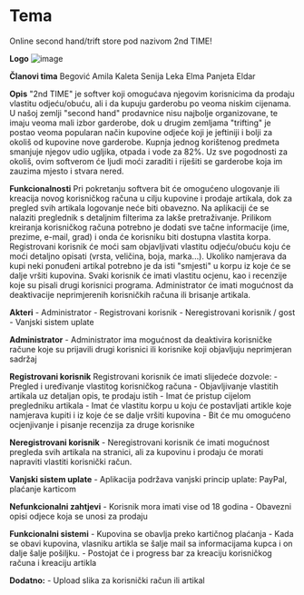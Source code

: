 # Tema
Online second hand/trift store pod nazivom 2nd TIME!

**Logo**
![image](https://user-images.githubusercontent.com/72754512/111544652-164cfe00-8775-11eb-9a05-1e4efb7138ce.png)


**Članovi tima**
Begović Amila
Kaleta Senija
Leka Elma
Panjeta Eldar


**Opis**
"2nd TIME" je softver koji omogućava njegovim korisnicima da prodaju vlastitu odjeću/obuću, ali i da kupuju garderobu po veoma niskim cijenama. U našoj zemlji "second hand" prodavnice nisu najbolje organizovane, te imaju veoma mali izbor garderobe, dok u drugim zemljama "trifting" je postao veoma popularan način kupovine odjeće koji je jeftiniji i bolji za okoliš od kupovine nove garderobe. Kupnja jednog korištenog predmeta smanjuje njegov udio ugljika, otpada i vode za 82%. Uz sve pogodnosti za okoliš, ovim softverom će ljudi moći zaraditi i riješiti se garderobe koja im zauzima mjesto i stvara nered.

**Funkcionalnosti**
Pri pokretanju softvera bit će omogućeno ulogovanje ili kreacija novog korisničkog računa u cilju kupovine i prodaje artikala, dok za pregled svih artikala logovanje neće biti obavezno. Na aplikaciji će se nalaziti preglednik s detaljnim filterima za lakše pretraživanje. Prilikom kreiranja korisničkog računa potrebno je dodati sve tačne informacije (ime, prezime, e-mail, grad) i onda će korisniku biti dostupna vlastita korpa. Registrovani korisnik će moći sam objavljivati vlastitu odjeću/obuću koju će moći detaljno opisati (vrsta, veličina, boja, marka...). Ukoliko namjerava da kupi neki ponuđeni artikal potrebno je da isti "smjesti" u korpu iz koje će se dalje vršiti kupovina. Svaki korisnik će imati vlastitu ocjenu, kao i recenzije koje su pisali drugi korisnici programa. Administrator će imati mogućnost da deaktivacije neprimjerenih korisničkih računa ili brisanje artikala.

**Akteri**
	- Administrator
	- Registrovani korisnik
	- Neregistrovani korisnik / gost
	- Vanjski sistem uplate

**Administrator**
	- Administrator ima mogućnost da deaktivira korisničke račune koje su prijavili drugi korisnici  ili korisnike koji objavljuju neprimjeran sadržaj 
	
**Registrovani korisnik**
Registrovani korisnik će imati slijedeće dozvole:
	- Pregled i uređivanje vlastitog korisničkog računa
	- Objavljivanje vlastitih artikala uz detaljan opis, te prodaju istih
	- Imat će pristup cijelom pregledniku artikala
	- Imat će vlastitu korpu u koju će postavljati artikle koje namjerava kupiti i iz koje će se dalje vršiti kupovina
	- Bit će mu omogućeno ocjenjivanje i pisanje recenzija za druge korisnike

**Neregistrovani korisnik**
	- Neregistrovani korisnik će imati mogućnost pregleda svih artikala na stranici, ali za kupovinu i prodaju će morati napraviti vlastiti korisnički račun.

**Vanjski sistem uplate**
	- Aplikacija podržava vanjski princip uplate: PayPal, plaćanje karticom

**Nefunkcionalni zahtjevi**
	- Korisnik mora imati vise od 18 godina
	- Obavezni opisi odjece koja se unosi za prodaju 

**Funkcionalni sistemi**
	- Kupovina se obavlja preko kartičnog plaćanja
	- Kada se obavi kupovina, vlasniku artikla se šalje mail sa informacijama kupca i on dalje šalje pošiljku. 
	- Postojat će i progress bar za kreaciju korisničkog računa i kreaciju artikla

**Dodatno:**
	- Upload slika za korisnički račun ili artikal


